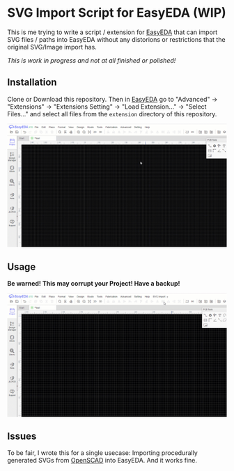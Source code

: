 SVG Import Script for EasyEDA (WIP)
===================================
This is me trying to write a script / extension for [EasyEDA](https://easyeda.com/editor) that can import SVG files / paths into EasyEDA without any distorions or restrictions that the original SVG/Image import has.

*This is work in progress and not at all finished or polished!*

Installation
------------
Clone or Download this repository. Then in [EasyEDA](https://easyeda.com/editor) go to "Advanced" -> "Extensions" -> "Extensions Setting" -> "Load Extension..." -> "Select Files..." and select all files from the `extension` directory of this repository.

<img src="images/EasyEDA-SVG-Install.gif" alt="Extension Installation" />

Usage
-----

**Be warned! This may corrupt your Project! Have a backup!** 

<img src="images/EasyEDA-SVG-Demo.gif" alt="Demo" />

Issues
------
To be fair, I wrote this for a single usecase: Importing procedurally generated SVGs from [OpenSCAD](https://www.openscad.org/) into EasyEDA. And it works fine.